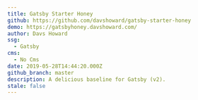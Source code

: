 ```yaml
---
title: Gatsby Starter Honey
github: https://github.com/davshoward/gatsby-starter-honey
demo: https://gatsbyhoney.davshoward.com/
author: Davs Howard
ssg:
  - Gatsby
cms:
  - No Cms
date: 2019-05-28T14:44:20.000Z
github_branch: master
description: A delicious baseline for Gatsby (v2).
stale: false
---
```


